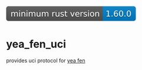 # ![msrv](.././resources/yea_fen_uci_msrv.svg)

# yea_fen_uci
provides uci protocol for [yea fen](https://github.com/mendelsshop/yea_fen)
